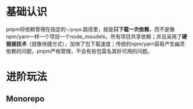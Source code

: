 # 基础认识

pnpm将依赖管理在指定的`~/pnpm` 路径里，就是**只下载一次依赖**，而不是像npm/yarn一样一个项目一个node_moudels，所有项目共享依赖；并且采用了**硬链接技术**（就像快捷方式），加快了包下载速度；传统的npm/yarn容易产生幽灵依赖的问题，pnpm严格管理，不会有些包莫名其妙可用的问题。

# 进阶玩法

## Monorepo
